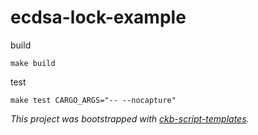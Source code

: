 # ecdsa-lock-example

build

```
make build
```

test

```
make test CARGO_ARGS="-- --nocapture"
```

*This project was bootstrapped with [ckb-script-templates].*

[ckb-script-templates]: https://github.com/cryptape/ckb-script-templates
